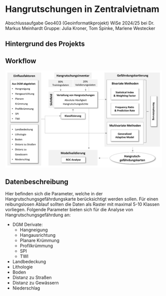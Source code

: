 # Hangrutschungen in Zentralvietnam
Abschlussaufgabe Geo403 (Geoinformatikprojekt)
WiSe 2024/25 bei Dr. Markus Meinhardt
Gruppe: Julia Kroner, Tom Spinke, Marlene Westecker 

## Hintergrund des Projekts
## Workflow
![Workflow](workflow.png)
## Datenbeschreibung
Hier befinden sich die Parameter, welche in der Hangrutschungsgefährdungskarte berücksichtigt werden sollen. Für einen reibungslosen Ablauf sollten die Daten als Raster mit maximal 5-10 Klassen vorliegen. Folgende Parameter bieten sich für die Analyse von Hangrutschungsgefährdung an: 
- DGM Derivate:
  - Hangneigung
  - Hangausrichtung
  - Planare Krümmung
  - Profilkrümmung
  - SPI
  - TWI 
- Landbedeckung
- Lithologie
- Boden
- Distanz zu Straßen
- Distanz zu Gewässern
- Niederschlag
